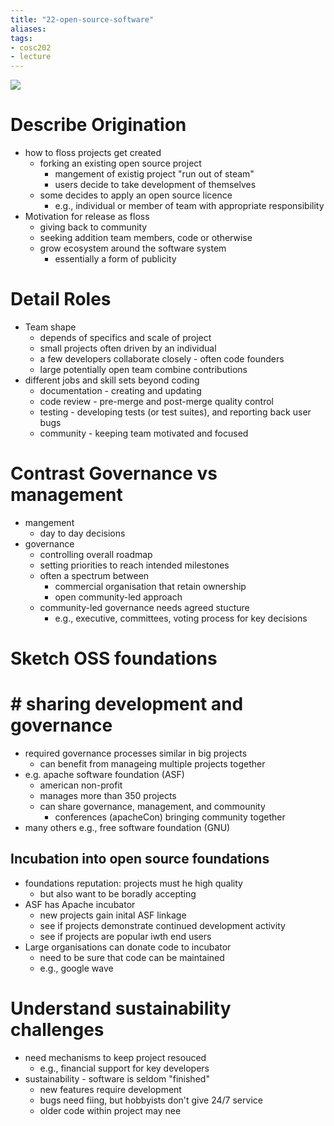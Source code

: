 ```yaml
---
title: "22-open-source-software"
aliases: 
tags: 
- cosc202
- lecture
---
```


![](https://i.imgur.com/3EQenkP.png)

# Describe Origination
- how to floss projects get created
	- forking an existing open source project
		- mangement of existig project "run out of steam"
		- users decide to take development of themselves
	- some decides to apply an open source licence
		- e.g., individual or member of team with appropriate responsibility
- Motivation for release as floss
	- giving back to community
	- seeking addition team members, code or otherwise
	- grow ecosystem around the software system 
		- essentially a form of publicity

# Detail Roles
- Team shape
	- depends of specifics and scale of project
	- small projects often driven by an individual
	- a few developers collaborate closely - often code founders
	- large potentially open team combine contributions
- different jobs and skill sets beyond coding
	- documentation - creating and updating
	- code review - pre-merge and post-merge quality control
	- testing - developing tests (or test suites), and reporting back user bugs
	- community - keeping team motivated and focused

# Contrast Governance vs management
- mangement
	- day to day decisions
- governance
	- controlling overall roadmap
	- setting priorities to reach intended milestones
	- often a spectrum between
		- commercial organisation that retain ownership
		- open community-led approach
	- community-led governance needs agreed stucture
		- e.g., executive, committees, voting process for key decisions

# Sketch OSS foundations
# # sharing development and governance
- required governance processes similar in big projects
	- can benefit from manageing multiple projects together
- e.g. apache software foundation (ASF)
	- american non-profit
	- manages more than 350 projects
	- can share governance, management, and commounity
		- conferences (apacheCon) bringing community together
- many others e.g., free software foundation (GNU)

## Incubation into open source foundations
- foundations reputation: projects must he high quality
	- but also want to be boradly accepting
- ASF has Apache incubator
	- new projects gain inital ASF linkage
	- see if projects demonstrate continued development activity
	- see if projects are popular iwth end users
- Large organisations can donate code to incubator
	- need to be sure that code can be maintained
	- e.g., google wave 

# Understand sustainability challenges
- need mechanisms to keep project resouced
	- e.g., financial support for key developers
- sustainability - software is seldom "finished"
	- new features require development
	- bugs need fiing, but hobbyists don't give 24/7 service
	- older code within project may nee
